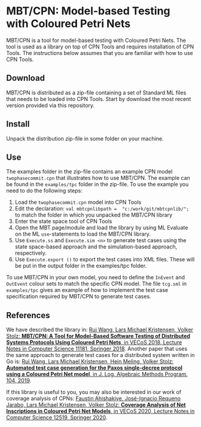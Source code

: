 # MBT/CPN: Model-based Testing with Coloured Petri Nets

MBT/CPN is a tool for model-based testing with Coloured Petri Nets. The tool is used as a library on top of CPN Tools and requires installation of CPN Tools. The instructions below assumes that you are familiar with how to use CPN Tools.

## Download

MBT/CPN is distributed as a zip-file containing a set of Standard ML files that needs to be loaded into CPN Tools. Start by download the most recent version provided via this repository.

## Install

Unpack the distribution zip-file in some folder on your machine.

## Use

The examples folder in the zip-file contains an example CPN model `twophasecommit.cpn` that illustrates how to use MBT/CPN. The example can be found in the `examples/tpc` folder in the zip-file. To use the example you need to do the following steps:

1. Load the `twophasecommit.cpn` model into CPN Tools
2. Edit the declaration: `val mbtcpnlibpath =  "c:/work/git/mbtcpnlib/";` to match the folder in which you unpacked the MBT/CPN library
3. Enter the state space tool of CPN Tools
4. Open the MBT page/module and load the library by using ML Evaluate on the ML `use`-statements to load the MBT/CPN library.
5. Use `Execute.ss` and `Execute.sim <n>` to generate test cases using the state space-based approach and the simulation-based approach, respectively. 
6. Use `Execute.export ()` to export the test cases into XML files. These will be put in the output folder in the examples/tpc folder.

To use MBT/CPN in your own model, you need to define the `InEvent` and `OutEvent` colour sets to match the specific CPN model. The file `tcg.sml` in `examples/tpc` gives an example of how to implement the test case specification required by MBT/CPN to generate test cases.

## References

We have described the library in: [Rui Wang, Lars Michael Kristensen, Volker Stolz: **MBT/CPN: A Tool for Model-Based Software Testing of Distributed Systems Protocols Using Coloured Petri Nets**, in VECoS 2018, Lecture Notes in Computer Science 11181, Springer 2018](https://doi.org/10.1007/978-3-030-00359-3_7). Another paper that uses the same approach to generate test cases for a distributed system written in Go is: [Rui Wang, Lars Michael Kristensen, Hein Meling, Volker Stolz: **Automated test case generation for the Paxos single-decree protocol using a Coloured Petri Net model**, in J. Log. Algebraic Methods Program. 104, 2019](https://doi.org/10.1016/j.jlamp.2019.02.004).

If this library is useful to you, you may also be interested in our work of coverage analysis of CPNs: [Faustin Ahishakiye, José-Ignacio Requeno Jarabo, Lars Michael Kristensen, Volker Stolz: **Coverage Analysis of Net Inscriptions in Coloured Petri Net Models**, in VECoS 2020,  Lecture Notes in Computer Science 12519, Springer 2020](https://doi.org/10.1007/978-3-030-65955-4_6).
